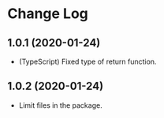 # Change Log

## 1.0.1 (2020-01-24)

* (TypeScript) Fixed type of return function.

## 1.0.2 (2020-01-24)

* Limit files in the package.

